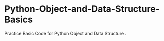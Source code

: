 # Python-Object-and-Data-Structure-Basics
Practice Basic Code for Python Object and Data Structure .

